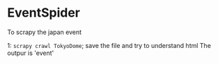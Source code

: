 # EventSpider
To scrapy the japan event


1: `scrapy crawl TokyoDome`;
  save the file and try to understand html
  The outpur is 'event'
